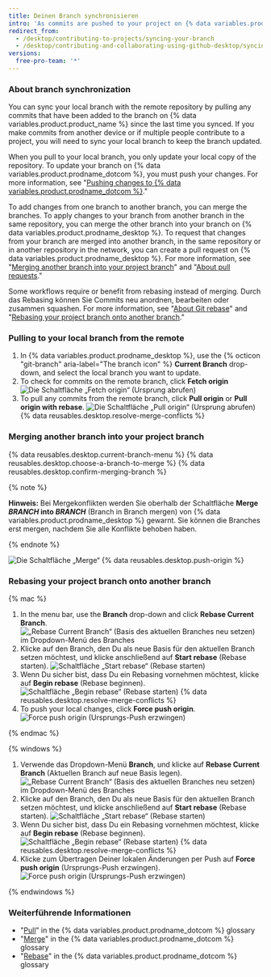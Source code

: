 ```yaml
---
title: Deinen Branch synchronisieren
intro: 'As commits are pushed to your project on {% data variables.product.prodname_dotcom %}, you can keep your local copy of the project in sync by pulling from the remote repository.'
redirect_from:
  - /desktop/contributing-to-projects/syncing-your-branch
  - /desktop/contributing-and-collaborating-using-github-desktop/syncing-your-branch
versions:
  free-pro-team: '*'
---
```

### About branch synchronization

You can sync your local branch with the remote repository by pulling any commits that have been added to the branch on {% data variables.product.product_name %} since the last time you synced. If you make commits from another device or if multiple people contribute to a project, you will need to sync your local branch to keep the branch updated.

When you pull to your local branch, you only update your local copy of the repository. To update your branch on {% data variables.product.prodname_dotcom %}, you must push your changes. For more information, see "[Pushing changes to {% data variables.product.prodname_dotcom %}](/desktop/contributing-to-projects/pushing-changes-to-github)."

To add changes from one branch to another branch, you can merge the branches. To apply changes to your branch from another branch in the same repository, you can merge the other branch into your branch on {% data variables.product.prodname_desktop %}. To request that changes from your branch are merged into another branch, in the same repository or in another repository in the network, you can create a pull request on {% data variables.product.prodname_desktop %}. For more information, see "[Merging another branch into your project branch](#merging-another-branch-into-your-project-branch)" and "[About pull requests](/github/collaborating-with-issues-and-pull-requests/about-pull-requests)."

Some workflows require or benefit from rebasing instead of merging. Durch das Rebasing können Sie Commits neu anordnen, bearbeiten oder zusammen squashen. For more information, see "[About Git rebase](/github/getting-started-with-github/about-git-rebase)" and "[Rebasing your project branch onto another branch](#rebasing-your-project-branch-onto-another-branch)."

### Pulling to your local branch from the remote

1. In {% data variables.product.prodname_desktop %}, use the {% octicon "git-branch" aria-label="The branch icon" %} **Current Branch** drop-down, and select the local branch you want to update.
2.  To check for commits on the remote branch, click **Fetch origin** ![Die Schaltfläche „Fetch origin“ (Ursprung abrufen)](/assets/images/help/desktop/fetch-button.png)
3. To pull any commits from the remote branch, click **Pull origin** or **Pull origin with rebase**. ![Die Schaltfläche „Pull origin“ (Ursprung abrufen)](/assets/images/help/desktop/pull-button.png)
{% data reusables.desktop.resolve-merge-conflicts %}

### Merging another branch into your project branch

{% data reusables.desktop.current-branch-menu %}
{% data reusables.desktop.choose-a-branch-to-merge %}
{% data reusables.desktop.confirm-merging-branch %}

   {% note %}

   **Hinweis:** Bei Mergekonflikten werden Sie oberhalb der Schaltfläche **Merge <em>BRANCH</em> into <em>BRANCH</em>** (Branch in Branch mergen) von {% data variables.product.prodname_desktop %} gewarnt. Sie können die Branches erst mergen, nachdem Sie alle Konflikte behoben haben.

   {% endnote %}

   ![Die Schaltfläche „Merge“](/assets/images/help/desktop/merge-branch-button.png)
{% data reusables.desktop.push-origin %}

### Rebasing your project branch onto another branch

{% mac %}

1. In the menu bar, use the **Branch** drop-down and click **Rebase Current Branch**. ![„Rebase Current Branch“ (Basis des aktuellen Branches neu setzen) im Dropdown-Menü des Branches](/assets/images/help/desktop/mac-rebase-current-branch.png)
2. Klicke auf den Branch, den Du als neue Basis für den aktuellen Branch setzen möchtest, und klicke anschließend auf **Start rebase** (Rebase starten). ![Schaltfläche „Start rebase“ (Rebase starten)](/assets/images/help/desktop/start-rebase-button.png)
3. Wenn Du sicher bist, dass Du ein Rebasing vornehmen möchtest, klicke auf **Begin rebase** (Rebase beginnen). ![Schaltfläche „Begin rebase“ (Rebase starten)](/assets/images/help/desktop/begin-rebase-button.png)
{% data reusables.desktop.resolve-merge-conflicts %}
4. To push your local changes, click **Force push origin**. ![Force push origin (Ursprungs-Push erzwingen)](/assets/images/help/desktop/force-push-origin.png)

{% endmac %}

{% windows %}

1. Verwende das Dropdown-Menü **Branch**, und klicke auf **Rebase Current Branch** (Aktuellen Branch auf neue Basis legen). ![„Rebase Current Branch“ (Basis des aktuellen Branches neu setzen) im Dropdown-Menü des Branches](/assets/images/help/desktop/windows-rebase-current-branch.png)
2. Klicke auf den Branch, den Du als neue Basis für den aktuellen Branch setzen möchtest, und klicke anschließend auf **Start rebase** (Rebase starten). ![Schaltfläche „Start rebase“ (Rebase starten)](/assets/images/help/desktop/start-rebase-button.png)
3. Wenn Du sicher bist, dass Du ein Rebasing vornehmen möchtest, klicke auf **Begin rebase** (Rebase beginnen). ![Schaltfläche „Begin rebase“ (Rebase starten)](/assets/images/help/desktop/begin-rebase-button.png)
{% data reusables.desktop.resolve-merge-conflicts %}
4. Klicke zum Übertragen Deiner lokalen Änderungen per Push auf **Force push origin** (Ursprungs-Push erzwingen). ![Force push origin (Ursprungs-Push erzwingen)](/assets/images/help/desktop/force-push-origin.png)

{% endwindows %}

### Weiterführende Informationen
- "[Pull](/github/getting-started-with-github/github-glossary#pull)" in the {% data variables.product.prodname_dotcom %} glossary
- "[Merge](/github/getting-started-with-github/github-glossary#merge)" in the {% data variables.product.prodname_dotcom %} glossary
- "[Rebase](/github/getting-started-with-github/github-glossary#rebase)" in the {% data variables.product.prodname_dotcom %} glossary
